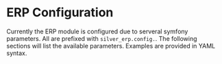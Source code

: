 # ERP Configuration

Currently the ERP module is configured due to serveral symfony parameters. All are prefixed with `silver_erp.config.`. The following sections will list the available parameters. Examples are provided in YAML syntax.

